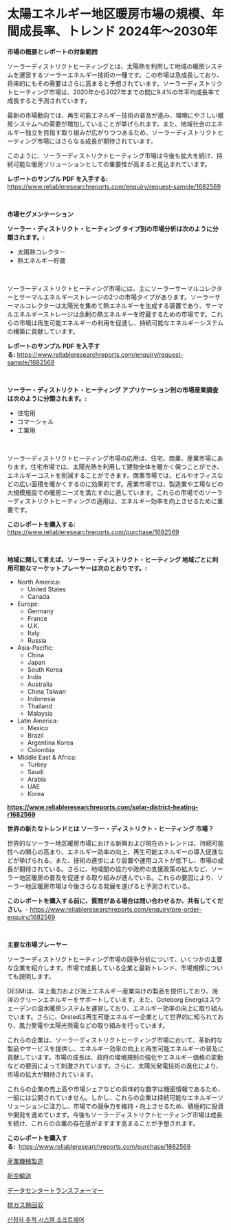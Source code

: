 <p><h1>太陽エネルギー地区暖房市場の規模、年間成長率、トレンド 2024年〜2030年</h1></p><p><strong>市場の概要とレポートの対象範囲</strong></p>
<p><p>ソーラーディストリクトヒーティングとは、太陽熱を利用して地域の暖房システムを運営するソーラーエネルギー技術の一種です。この市場は急成長しており、将来的にもその需要はさらに高まると予想されています。ソーラーディストリクトヒーティング市場は、2020年から2027年までの間に9.4%の年平均成長率で成長すると予測されています。</p><p>最新の市場動向では、再生可能エネルギー技術の普及が進み、環境にやさしい暖房システムへの需要が増加していることが挙げられます。また、地域社会のエネルギー独立を目指す取り組みが広がりつつあるため、ソーラーディストリクトヒーティング市場にはさらなる成長が期待されています。</p><p>このように、ソーラーディストリクトヒーティング市場は今後も拡大を続け、持続可能な暖房ソリューションとしての重要性が高まると見込まれています。</p></p>
<p><strong>レポートのサンプル PDF を入手する:</strong> <a href="https://www.reliableresearchreports.com/enquiry/request-sample/1682569">https://www.reliableresearchreports.com/enquiry/request-sample/1682569</a></p>
<p>&nbsp;</p>
<p><strong>市場セグメンテーション</strong></p>
<p><strong>ソーラー・ディストリクト・ヒーティング タイプ別の市場分析は次のように分類されます。:</strong></p>
<p><ul><li>太陽熱コレクター</li><li>熱エネルギー貯蔵</li></ul></p>
<p>&nbsp;</p>
<p><p>ソーラーディストリクトヒーティング市場には、主にソーラーサーマルコレクターとサーマルエネルギーストレージの2つの市場タイプがあります。ソーラーサーマルコレクターは太陽光を集めて熱エネルギーを生成する装置であり、サーマルエネルギーストレージは余剰の熱エネルギーを貯蔵するための市場です。これらの市場は再生可能エネルギーの利用を促進し、持続可能なエネルギーシステムの構築に貢献しています。</p></p>
<p><strong>レポートのサンプル PDF を入手する:</strong>&nbsp;<a href="https://www.reliableresearchreports.com/enquiry/request-sample/1682569">https://www.reliableresearchreports.com/enquiry/request-sample/1682569</a></p>
<p>&nbsp;</p>
<p><strong> ソーラー・ディストリクト・ヒーティング アプリケーション別の市場産業調査は次のように分類されます。:</strong></p>
<p><ul><li>住宅用</li><li>コマーシャル</li><li>工業用</li></ul></p>
<p>&nbsp;</p>
<p><p>ソーラーディストリクトヒーティング市場の応用は、住宅、商業、産業市場にあります。住宅市場では、太陽光熱を利用して建物全体を暖かく保つことができ、エネルギーコストを削減することができます。商業市場では、ビルやオフィスなどの広い面積を暖かくするのに効果的です。産業市場では、製造業や工場などの大規模施設での暖房ニーズを満たすのに適しています。これらの市場でのソーラーディストリクトヒーティングの適用は、エネルギー効率を向上させるために重要です。</p></p>
<p><strong>このレポートを購入する:</strong>&nbsp; <a href="https://www.reliableresearchreports.com/purchase/1682569">https://www.reliableresearchreports.com/purchase/1682569</a></p>
<p>&nbsp;</p>
<p><strong>地域に関して言えば、ソーラー・ディストリクト・ヒーティング 地域ごとに利用可能なマーケットプレーヤーは次のとおりです。:</strong></p>
<p><ul>
    <li>
        North America:
        <ul>
            <li>United States</li>
            <li>Canada</li>
        </ul>
    </li>
    <li>
        Europe:
        <ul>
            <li>Germany</li>
            <li>France</li>
            <li>U.K.</li>
            <li>Italy</li>
            <li>Russia</li>
        </ul>
    </li>
    <li>
        Asia-Pacific:
        <ul>
            <li>China</li>
            <li>Japan</li>
            <li>South Korea</li>
            <li>India</li>
            <li>Australia</li>
            <li>China Taiwan</li>
            <li>Indonesia</li>
            <li>Thailand</li>
            <li>Malaysia</li>
        </ul>
    </li>
    <li>
        Latin America:
        <ul>
            <li>Mexico</li>
            <li>Brazil</li>
            <li>Argentina Korea</li>
            <li>Colombia</li>
        </ul>
    </li>
    <li>
        Middle East & Africa:
        <ul>
            <li>Turkey</li>
            <li>Saudi</li>
            <li>Arabia</li>
            <li>UAE</li>
            <li>Korea</li>
        </ul>
    </li>
    </ul></p>
<p><strong><a href="https://www.reliableresearchreports.com/solar-district-heating-r1682569">https://www.reliableresearchreports.com/solar-district-heating-r1682569</a></strong>&nbsp;</p>
<p><strong>世界の新たなトレンドとは ソーラー・ディストリクト・ヒーティング 市場？</strong></p>
<p><p>世界的なソーラー地区暖房市場における新興および現在のトレンドは、持続可能性への関心の高まり、エネルギー効率の向上、再生可能エネルギーの導入促進などが挙げられる。また、技術の進歩により設置や運用コストが低下し、市場の成長が期待されている。さらに、地域間の協力や政府の支援政策の拡大など、ソーラー地区暖房の普及を促進する取り組みが進んでいる。これらの要因により、ソーラー地区暖房市場は今後さらなる発展を遂げると予測されている。</p></p>
<p><strong>このレポートを購入する前に、質問がある場合は問い合わせるか、共有してください。</strong>- <a href="https://www.reliableresearchreports.com/enquiry/pre-order-enquiry/1682569">https://www.reliableresearchreports.com/enquiry/pre-order-enquiry/1682569</a></p>
<p>&nbsp;</p>
<p><strong>主要な市場プレーヤー</strong></p>
<p><p>ソーラーディストリクトヒーティング市場の競争分析について、いくつかの主要な企業を紹介します。市場で成長している企業と最新トレンド、市場規模についても説明します。</p><p>DESMIは、洋上風力および海上エネルギー産業向けの製品を提供しており、海洋のクリーンエネルギーをサポートしています。また、Goteborg Energiはスウェーデンの温水暖房システムを運営しており、エネルギー効率の向上に取り組んでいます。さらに、Orstedは再生可能エネルギー企業として世界的に知られており、風力発電や太陽光発電などの取り組みを行っています。</p><p>これらの企業は、ソーラーディストリクトヒーティング市場において、革新的な製品やサービスを提供し、エネルギー効率の向上と再生可能エネルギーの普及に貢献しています。市場の成長は、政府の環境規制の強化やエネルギー価格の変動などの要因によって刺激されています。さらに、太陽光発電技術の進化により、市場の拡大が期待されています。</p><p>これらの企業の売上高や市場シェアなどの具体的な数字は機密情報であるため、一般には公開されていません。しかし、これらの企業は持続可能なエネルギーソリューションに注力し、市場での競争力を維持・向上させるため、積極的に投資や開発を進めています。今後もソーラーディストリクトヒーティング市場は成長を続け、これらの企業の存在感がますます高まることが予想されます。</p></p>
<p><strong>このレポートを購入する:</strong>&nbsp;&nbsp;<a href="https://www.reliableresearchreports.com/purchase/1682569">https://www.reliableresearchreports.com/purchase/1682569</a></p>
<p><p><a href="https://medium.com/@coraltrout1923/%E7%94%A3%E6%A5%AD%E6%A9%9F%E6%A2%B0%E8%A3%BD%E9%80%A0%E5%B8%82%E5%A0%B4-%E7%A8%AE%E9%A1%9E-%E5%BF%9C%E7%94%A8-%E5%9C%B0%E7%90%86%E3%81%AB%E3%82%88%E3%82%8B%E5%8C%85%E6%8B%AC%E7%9A%84%E3%81%AA%E8%A9%95%E4%BE%A1-73cea852ce80">産業機械製造</a></p><p><a href="https://medium.com/@rylanaufman56456/%E8%88%AA%E7%A9%BA%E8%BC%B8%E9%80%81%E5%B8%82%E5%A0%B4%E3%81%AE%E8%A6%8F%E6%A8%A1-%E5%B9%B4%E5%B9%B3%E5%9D%87%E6%88%90%E9%95%B7%E7%8E%87-2024%E5%B9%B4%E3%81%8B%E3%82%892030%E5%B9%B4%E3%81%AE%E3%83%88%E3%83%AC%E3%83%B3%E3%83%89-32cc85a0f931">航空輸送</a></p><p><a href="https://github.com/JacksonWiza1924/Market-Research-Report-List-1/blob/main/967635618905.md">データセンタートランスフォーマー</a></p><p><a href="https://github.com/Calvi3ynJerde867/Market-Research-Report-List-1/blob/main/629872618904.md">排ガス熱回収</a></p><p><a href="https://medium.com/@ieremiapadurariu20221/%EC%A7%80%EC%9B%90%EC%9E%90-%EC%B6%94%EC%A0%81-%EC%8B%9C%EC%8A%A4%ED%85%9C-%EC%86%8C%ED%94%84%ED%8A%B8%EC%9B%A8%EC%96%B4-%EC%8B%9C%EC%9E%A5-%EC%A7%80%ED%91%9C-%ED%95%B4%EB%8F%85-%EC%8B%9C%EC%9E%A5-%EC%A0%90%EC%9C%A0%EC%9C%A8-%ED%8A%B8%EB%A0%8C%EB%93%9C-%EB%B0%8F-%EC%84%B1%EC%9E%A5-%ED%8C%A8%ED%84%B4-0924d6d38e2c">신청자 추적 시스템 소프트웨어</a></p></p>